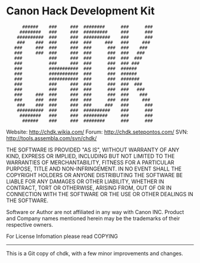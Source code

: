 # Canon Hack Development Kit

```
      ######    ###     ###  ########      ###      ###
     ########   ###     ###  #########     ###      ###
    ##########  ###     ###  ##########    ###      ###
    ###    ###  ###     ###  ###     ###   ###     ###
   ###     ###  ###     ###  ###      ###  ###    ###
   ###     ###  ###     ###  ###      ###  ###   ###
   ###          ###     ###  ###      ###  ###  ###
   ###          ###     ###  ###      ###  ### ###
   ###          ###########  ###      ###  ######
   ###          ###########  ###      ###  ######
   ###          ###########  ###      ###  #######
   ###          ###     ###  ###      ###  ###  ###
   ###          ###     ###  ###      ###  ###   ###
   ###     ###  ###     ###  ###      ###  ###    ###
   ###     ###  ###     ###  ###      ###  ###     ###
    ###    ###  ###     ###  ###     ###   ###      ###
    ##########  ###     ###  ##########    ###      ###
     ########   ###     ###  #########     ###      ###
      ######    ###     ###  ########      ###      ###
```

Website:   http://chdk.wikia.com/
Forum:     http://chdk.setepontos.com/
SVN:       http://tools.assembla.com/svn/chdk/

THE SOFTWARE IS PROVIDED "AS IS", WITHOUT WARRANTY OF ANY KIND, EXPRESS OR IMPLIED,
INCLUDING BUT NOT LIMITED TO THE WARRANTIES OF MERCHANTABILITY, FITNESS FOR A PARTICULAR PURPOSE,
TITLE AND NON-INFRINGEMENT. IN NO EVENT SHALL THE COPYRIGHT HOLDERS OR ANYONE DISTRIBUTING THE SOFTWARE
BE LIABLE FOR ANY DAMAGES OR OTHER LIABILITY, WHETHER IN CONTRACT, TORT OR OTHERWISE, ARISING FROM,
OUT OF OR IN CONNECTION WITH THE SOFTWARE OR THE USE OR OTHER DEALINGS IN THE SOFTWARE.

Software or Author are not affiliated in any way with Canon INC.
Product and Company names mentioned herein may be the trademarks of their respective owners.

For License Infomation please read COPYING

---
This is a Git copy of chdk, with a few minor improvements and changes.

